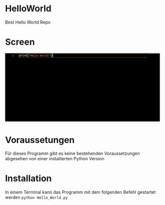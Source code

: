 # HelloWorld
 Best Hello World Repo 

# Screen
![Screenshot der Anwendung](images/Screenshot%202023-01-06%20120226.png)

# Voraussetungen
Für dieses Programm gibt es keine bestehenden Voraussetzungen abgesehen von einer installierten Python Version

# Installation
In einem Terminal kann das Programm mit dem folgenden Befehl gestartet werden
<code>python Hello_World.py</code>